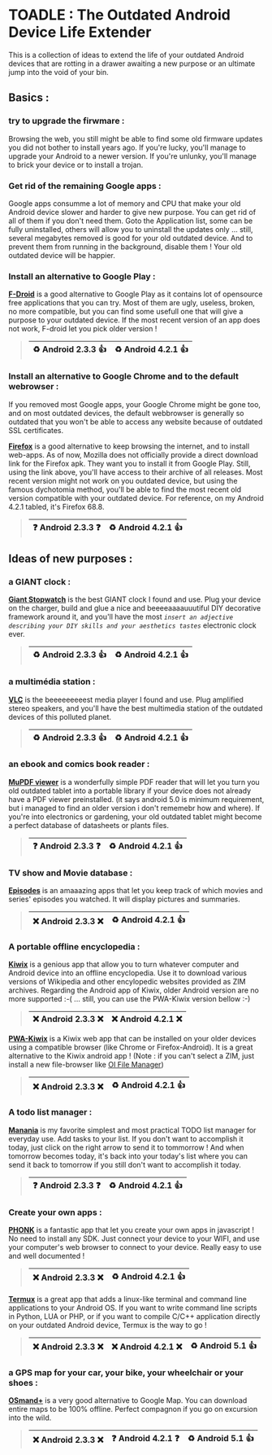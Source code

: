 # TOADLE : The Outdated Android Device Life Extender

This is a collection of ideas to extend the life of your outdated Android devices that are rotting in a drawer awaiting a new purpose or an ultimate jump into the void of your bin.

## Basics :

### try to upgrade the firwmare :
Browsing the web, you still might be able to find some old firmware updates you did not bother to install years ago. If you're lucky, you'll manage to upgrade your Android to a newer version. If you're unlunky, you'll manage to brick your device or to install a trojan.

### Get rid of the remaining Google apps :
Google apps consumme a lot of memory and CPU that make your old Android device slower and harder to give new purpose. You can get rid of all of them if you don't need them. Goto the Application list, some can be fully uninstalled, others will allow you to uninstall the updates only ... still, several megabytes removed is good for your old outdated device. And to prevent them from running in the background, disable them ! Your old outdated device will be happier.

### Install an alternative to Google Play :

**[F-Droid](https://f-droid.org/)** is a good alternative to Google Play as it contains lot of opensource free applications that you can try. Most of them are ugly, useless, broken, no more compatible, but you can find some usefull one that will give a purpose to your outdated device. If the most recent version of an app does not work, F-droid let you pick older version !
> | :recycle: Android 2.3.3 :+1:  | :recycle: Android 4.2.1 :+1: |
> |---|---|

### Install an alternative to Google Chrome and to the default webrowser :
If you removed most Google apps, your Google Chrome might be gone too, and on most outdated devices, the default webbrowser is generally so outdated that you won't be able to access any website because of outdated SSL certificates.

**[Firefox](https://github.com/mozilla-mobile/fenix/releases)** is a good alternative to keep browsing the internet, and to install web-apps.
As of now, Mozilla does not officially provide a direct download link for the Firefox apk. They want you to install it from Google Play. Still, using the link above, you'll have access to their archive of all releases. Most recent version might not work on you outdated device, but using the famous dychotomia method, you'll be able to find the most recent old version compatible with your outdated device.
For reference, on my Android 4.2.1 tabled, it's Firefox 68.8.
> | :question: Android 2.3.3 :question:  | :recycle: Android 4.2.1 :+1: |
> |---|---|



## Ideas of new purposes :

### a GIANT clock :

**[Giant Stopwatch](https://f-droid.org/fr/packages/omegacentauri.mobi.simplestopwatch/)** is the best GIANT clock I found and use. Plug your device on the charger, build and glue a nice and beeeeaaaauuutiful DIY decorative framework around it, and you'll have the most *`insert an adjective describing your DIY skills and your aesthetics tastes`* electronic clock ever.
> | :recycle: Android 2.3.3 :+1:  | :recycle: Android 4.2.1 :+1: |
> |---|---|

### a multimédia station :

**[VLC](https://f-droid.org/fr/packages/org.videolan.vlc/)** is the beeeeeeeeest media player I found and use. Plug amplified stereo speakers, and you'll have the best multimedia station of the outdated devices of this polluted planet.
> | :recycle: Android 2.3.3 :+1:  | :recycle: Android 4.2.1 :+1: |
> |---|---|


### an ebook and comics book reader :

**[MuPDF viewer](https://f-droid.org/fr/packages/com.artifex.mupdf.viewer.app/)** is a wonderfully simple PDF reader that will let you turn you old outdated tablet into a portable library if your device does not already have a PDF viewer preinstalled. (it says android 5.0 is minimum requirement, but i managed to find an older version i don't rememebr how and where). If you're into electronics or gardening, your old outdated tablet might become a perfect database of datasheets or plants files.
> | :question: Android 2.3.3 :question:  | :recycle: Android 4.2.1 :+1: |
> |---|---|


### TV show and Movie database :

**[Episodes](https://f-droid.org/fr/packages/com.redcoracle.episodes/)** is an amaaazing apps that let you keep track of which movies and series' episodes you watched. It will display pictures and summaries.
> | :x: Android 2.3.3 :x:  | :recycle: Android 4.2.1 :+1: |
> |---|---|

### A portable offline encyclopedia :

**[Kiwix](https://www.kiwix.org/en/)** is a genious app that allow you to turn whatever computer and Android device into an offline encyclopedia.
Use it to download various versions of Wikipedia and other encylopedic websites provided as ZIM archives. Regarding the Android app of Kiwix, older Android version are no more supported :-( ... still, you can use the PWA-Kiwix version bellow :-)
> | :x: Android 2.3.3 :x:  | :x: Android 4.2.1 :x: |
> |---|---|

**[PWA-Kiwix](https://pwa.kiwix.org/)** is a Kiwix web app that can be installed on your older devices using a compatible browser (like Chrome or Firefox-Android). It is a great alternative to the Kiwix android app ! (Note : if you can't select a ZIM, just install a new file-browser like [OI File Manager](https://f-droid.org/fr/packages/org.openintents.filemanager/))
> | :x: Android 2.3.3 :x:  | :recycle: Android 4.2.1 :+1: |
> |---|---|

### A todo list manager :

**[Manania](https://f-droid.org/fr/packages/com.zapta.apps.maniana/)** is my favorite simplest and most practical TODO list manager for everyday use. Add tasks to your list. If you don't want to accomplish it today, just click on the right arrow to send it to tommorrow ! And when tomorrow becomes today, it's back into your today's list where you can send it back to tomorrow if you still don't want to accomplish it today.
> | :question: Android 2.3.3 :question:  | :recycle: Android 4.2.1 :+1: |
> |---|---|

### Create your own apps :

**[PHONK](https://phonk.app/)** is a fantastic app that let you create your own apps in javascript ! No need to install any SDK. Just connect your device to your WIFI, and use your computer's web browser to connect to your device. Really easy to use and well documented ! 
> | :x: Android 2.3.3 :x:  | :recycle: Android 4.2.1 :+1: |
> |---|---|

**[Termux](https://f-droid.org/fr/packages/com.termux/)** is a great app that adds a linux-like terminal and command line applications to your Android OS. If you want to write command line scripts in Python, LUA or PHP, or if you want to compile C/C++ application directly on your outdated Android device, Termux is the way to go !
> | :x: Android 2.3.3 :x:  | :x: Android 4.2.1 :x: | :recycle: Android 5.1 :+1: |
> |---|---|---|


### a GPS map for your car, your bike, your wheelchair or your shoes :

**[OSmand+](https://f-droid.org/fr/packages/net.osmand.plus/)** is a very good alternative to Google Map. You can download entire maps to be 100% offline. Perfect compagnon if you go on excursion into the wild.
> | :x: Android 2.3.3 :x:  | :question: Android 4.2.1 :question: | :recycle: Android 5.1 :+1: |
> |---|---|---|

